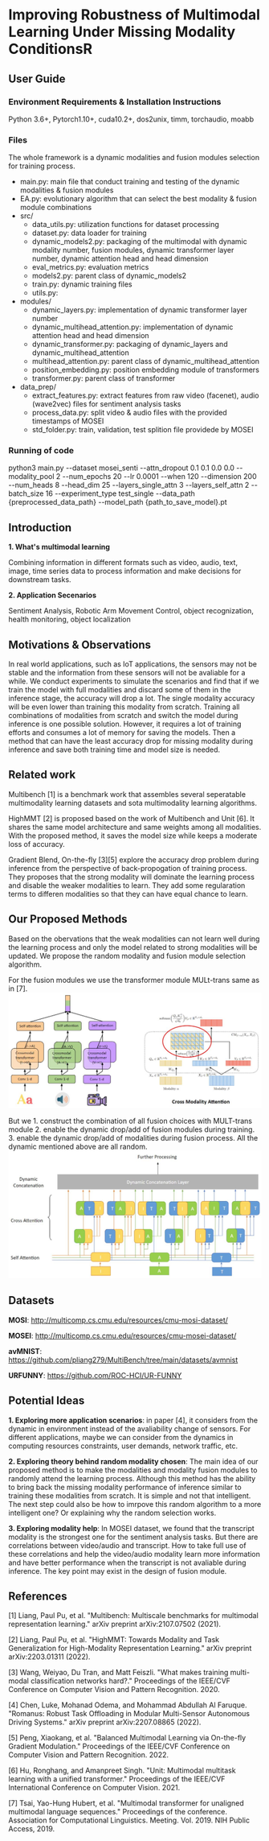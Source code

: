# Improving Robustness of Multimodal Learning Under Missing Modality ConditionsR
## User Guide
### Environment Requirements & Installation Instructions
Python 3.6+, Pytorch1.10+, cuda10.2+, dos2unix, timm, torchaudio, moabb

### Files
The whole framework is a dynamic modalities and fusion modules selection for training process.

- main.py: main file that conduct training and testing of the dynamic modalities & fusion modules
- EA.py: evolutionary algorithm that can select the best modality & fusion module combinations
- src/
  - data_utils.py: utilization functions for dataset processing
  - dataset.py: data loader for training 
  - dynamic_models2.py: packaging of the multimodal with dynamic modality number, fusion modules, dynamic transformer layer number, dynamic attention head and head dimension
  - eval_metrics.py: evaluation metrics
  - models2.py: parent class of dynamic_models2
  - train.py: dynamic training files
  - utils.py:
- modules/
  - dynamic_layers.py: implementation of dynamic transformer layer number
  - dynamic_multihead_attention.py: implementation of dynamic attention head and head dimension
  - dynamic_transformer.py: packaging of dynamic_layers and dynamic_multihead_attention
  - multihead_attention.py: parent class of dynamic_multihead_attention
  - position_embedding.py: position embedding module of transformers
  - transformer.py: parent class of transformer
- data_prep/
  - extract_features.py: extract features from raw video (facenet), audio (wave2vec) files for sentiment analysis tasks
  - process_data.py: split video & audio files with the provided timestamps of MOSEI 
  - std_folder.py: train, validation, test splition file providede by MOSEI
  
### Running of code
python3 main.py --dataset mosei_senti --attn_dropout 0.1 0.1 0.0 0.0 --modality_pool 2 --num_epochs 20 --lr 0.0001 --when 120 --dimension 200 --num_heads 8  --head_dim 25 --layers_single_attn 3 --layers_self_attn 2 --batch_size 16 --experiment_type test_single --data_path {preprocessed_data_path} --model_path {path_to_save_model}.pt

## Introduction
**1. What's multimodal learning**

Combining information in different formats such as video, audio, text, image, time series data to process information and make decisions for downstream tasks.

**2. Application Secenarios**

Sentiment Analysis, Robotic Arm Movement Control, object recognization, health monitoring, object localization

## Motivations & Observations

In real world applications, such as IoT applications, the sensors may not be stable and the information from these sensors will not be avaliable for a while. We conduct experiments to simulate the scenarios and find that if we train the model with full modalities and discard some of them in the inference stage, the accuracy will drop a lot. The single modality accuracy will be even lower than training this modality from scratch. Training all combinations of modalities from scratch and switch the model during inference is one possible solution. However, it requires a lot of training efforts and consumes a lot of memory for saving the models. Then a method that can have the least accuracy drop for missing modality during inference and save both training time and model size is needed.

## Related work

Multibench [1] is a benchmark work that assembles several seperatable multimodality learning datasets and sota multimodality learning algorithms. 

HighMMT [2] is proposed based on the work of Multibench and Unit [6]. It shares the same model architecture and same weights among all modalities. With the proposed method, it saves the model size while keeps a moderate loss of accuracy.

Gradient Blend, On-the-fly [3][5] explore the accuracy drop problem during inference from the perspective of back-propogation of training process. They proposes that the strong modality will dominate the learning process and disable the weaker modalities to learn. They add some regularation terms to differen modalities so that they can have equal chance to learn.

## Our Proposed Methods
Based on the obervations that the weak modalities can not learn well during the learning process and only the model related to strong modalities will be updated. We propose the random modality and fusion module selection algorithm. 

For the fusion modules we use the transformer module MULt-trans same as in [7]. 
![alt text](MULT.JPG)

But we 1. construct the combination of all fusion choices with MULT-trans module 2. enable the dynamic drop/add of fusion modules during training. 3. enable the dynamic drop/add of modalities during fusion process. All the dynamic mentioned above are all random. 
![alt text](Dynamic.JPG)

## Datasets

**MOSI**: http://multicomp.cs.cmu.edu/resources/cmu-mosi-dataset/

**MOSEI**: http://multicomp.cs.cmu.edu/resources/cmu-mosei-dataset/

**avMNIST**: https://github.com/pliang279/MultiBench/tree/main/datasets/avmnist

**URFUNNY**: https://github.com/ROC-HCI/UR-FUNNY

## Potential Ideas

**1. Exploring more application scenarios**: in paper [4], it considers from the dynamic in environment instead of the avaliability change of sensors. For different applications, maybe we can consider from the dynamics in computing resources constraints, user demands, network traffic, etc.

**2. Exploring theory behind random modality chosen**: The main idea of our proposed method is to make the modalities and modality fusion modules to randomly attend the learning process. Although this method has the ability to bring back the missing modality performance of inference similar to training these modalities from scratch. It is simple and not that intelligent. The next step could also be how to imrpove this random algorithm to a more intelligent one? Or explaining why the random selection works.

**3. Exploring modality help**: In MOSEI dataset, we found that the transcript modality is the strongest one for the sentiment analysis tasks. But there are correlations between video/audio and transcript. How to take full use of these correlations and help the video/audio modality learn more information and have better performance when the transcript is not avaliable during inference. The key point may exist in the design of fusion module.


## References
[1] Liang, Paul Pu, et al. "Multibench: Multiscale benchmarks for multimodal representation learning." arXiv preprint arXiv:2107.07502 (2021).

[2] Liang, Paul Pu, et al. "HighMMT: Towards Modality and Task Generalization for High-Modality Representation Learning." arXiv preprint arXiv:2203.01311 (2022).

[3] Wang, Weiyao, Du Tran, and Matt Feiszli. "What makes training multi-modal classification networks hard?." Proceedings of the IEEE/CVF Conference on Computer Vision and Pattern Recognition. 2020.

[4] Chen, Luke, Mohanad Odema, and Mohammad Abdullah Al Faruque. "Romanus: Robust Task Offloading in Modular Multi-Sensor Autonomous Driving Systems." arXiv preprint arXiv:2207.08865 (2022).

[5] Peng, Xiaokang, et al. "Balanced Multimodal Learning via On-the-fly Gradient Modulation." Proceedings of the IEEE/CVF Conference on Computer Vision and Pattern Recognition. 2022.

[6] Hu, Ronghang, and Amanpreet Singh. "Unit: Multimodal multitask learning with a unified transformer." Proceedings of the IEEE/CVF International Conference on Computer Vision. 2021.

[7] Tsai, Yao-Hung Hubert, et al. "Multimodal transformer for unaligned multimodal language sequences." Proceedings of the conference. Association for Computational Linguistics. Meeting. Vol. 2019. NIH Public Access, 2019.
